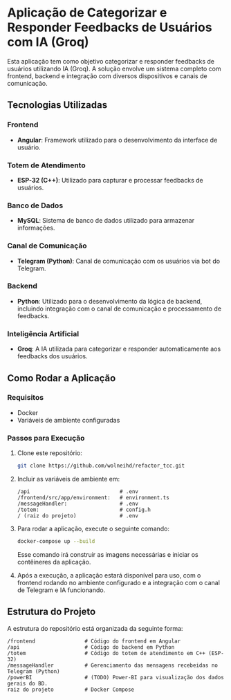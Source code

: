 # Aplicação de Categorizar e Responder Feedbacks de Usuários com IA (Groq)

Esta aplicação tem como objetivo categorizar e responder feedbacks de usuários utilizando IA (Groq). A solução envolve um sistema completo com frontend, backend e integração com diversos dispositivos e canais de comunicação.

## Tecnologias Utilizadas

### Frontend
- **Angular**: Framework utilizado para o desenvolvimento da interface de usuário.

### Totem de Atendimento
- **ESP-32 (C++)**: Utilizado para capturar e processar feedbacks de usuários.

### Banco de Dados
- **MySQL**: Sistema de banco de dados utilizado para armazenar informações.

### Canal de Comunicação
- **Telegram (Python)**: Canal de comunicação com os usuários via bot do Telegram.

### Backend
- **Python**: Utilizado para o desenvolvimento da lógica de backend, incluindo integração com o canal de comunicação e processamento de feedbacks.

### Inteligência Artificial
- **Groq**: A IA utilizada para categorizar e responder automaticamente aos feedbacks dos usuários.

## Como Rodar a Aplicação

### Requisitos

- Docker
- Variáveis de ambiente configuradas

### Passos para Execução

1. Clone este repositório:
   ```bash
   git clone https://github.com/wolneihd/refactor_tcc.git
   ```

2. Incluir as variáveis de ambiente em:
   ```
   /api                             # .env
   /frontend/src/app/environment:   # environment.ts
   /messageHandler:                 # .env
   /totem:                          # config.h
   / (raiz do projeto)              # .env
   ```

3. Para rodar a aplicação, execute o seguinte comando:
   ```bash
   docker-compose up --build
   ```

   Esse comando irá construir as imagens necessárias e iniciar os contêineres da aplicação.

3. Após a execução, a aplicação estará disponível para uso, com o frontend rodando no ambiente configurado e a integração com o canal de Telegram e IA funcionando.

## Estrutura do Projeto

A estrutura do repositório está organizada da seguinte forma:

```
/frontend                # Código do frontend em Angular
/api                     # Código do backend em Python
/totem                   # Código do totem de atendimento em C++ (ESP-32)
/messageHandler          # Gerenciamento das mensagens recebeidas no Telegram (Python)
/powerBI                 # (TODO) Power-BI para visualização dos dados gerais do BD.
raiz do projeto          # Docker Compose
```